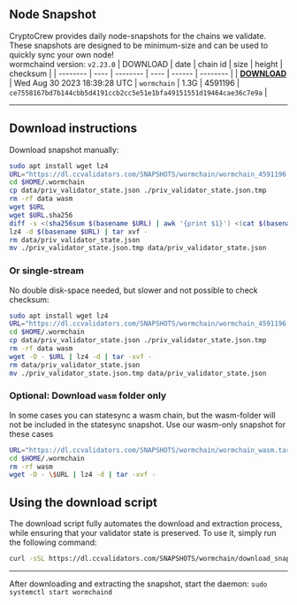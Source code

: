 ## Node Snapshot
CryptoCrew provides daily node-snapshots for the chains we validate. These snapshots are designed to be minimum-size and can be used to quickly sync your own node!  
wormchaind version: `v2.23.0`
| DOWNLOAD | date | chain id | size | height | checksum |
| -------- | ---- | -------- | ---- | ------ | -------- |
| **[DOWNLOAD](https://dl.ccvalidators.com/SNAPSHOTS/$CHAIN_NAME/wormchain_4591196.tar.lz4)** | Wed Aug 30 2023 18:39:28 UTC | `wormchain` | 1.3G | 4591196 | `ce7558167bd7b144cbb5d4191ccb2cc5e51e1bfa49151551d19464cae36c7e9a` |

---

## Download instructions
Download snapshot manually:
```sh
sudo apt install wget lz4
URL="https://dl.ccvalidators.com/SNAPSHOTS/wormchain/wormchain_4591196.tar.lz4"
cd $HOME/.wormchain
cp data/priv_validator_state.json ./priv_validator_state.json.tmp
rm -rf data wasm
wget $URL
wget $URL.sha256
diff -s <(sha256sum $(basename $URL) | awk '{print $1}') <(cat $(basename $URL).sha256)
lz4 -d $(basename $URL) | tar xvf -
rm data/priv_validator_state.json
mv ./priv_validator_state.json.tmp data/priv_validator_state.json
```

### Or single-stream
No double disk-space needed, but slower and not possible to check checksum:
```sh
sudo apt install wget lz4
URL="https://dl.ccvalidators.com/SNAPSHOTS/wormchain/wormchain_4591196.tar.lz4"
cd $HOME/.wormchain
cp data/priv_validator_state.json ./priv_validator_state.json.tmp
rm -rf data wasm
wget -O - $URL | lz4 -d | tar -xvf -
rm data/priv_validator_state.json
mv ./priv_validator_state.json.tmp data/priv_validator_state.json
```

### Optional: Download `wasm` folder only
In some cases you can statesync a wasm chain, but the wasm-folder will not be included in the statesync snapshot. Use our wasm-only snapshot for these cases
```sh
URL="https://dl.ccvalidators.com/SNAPSHOTS/wormchain/wormchain_wasm.tar.lz4"
cd $HOME/.wormchain
rm -rf wasm
wget -O - \$URL | lz4 -d | tar -xvf -
```



## Using the download script

The download script fully automates the download and extraction process, while ensuring that your validator state is preserved. To use it, simply run the following command:
```sh
curl -sSL https://dl.ccvalidators.com/SNAPSHOTS/wormchain/download_snapshot.sh | bash
```
---

After downloading and extracting the snapshot, start the daemon: `sudo systemctl start wormchaind`

